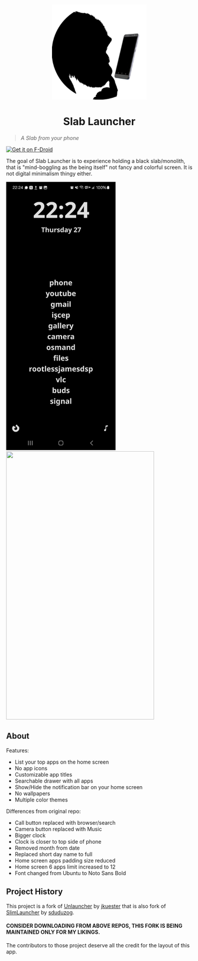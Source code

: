 <p align="center">
  <img height="256" width="256"  src="docs/assets/slablauncher.png">
</p>

<h1 align="center">
  Slab Launcher
</h1>

> _A Slab from your phone_

[<img src="https://f-droid.org/badge/get-it-on.png"
     alt="Get it on F-Droid"
     height="80">](https://f-droid.org/#/)

The goal of Slab Launcher is to experience holding a black slab/monolith, that is "mind-boggling as the being itself" not fancy and colorful screen. It is not digital minimalism thingy either.

<p float="left">
  <img height="724" width="" src="docs/assets/home-screen.jpeg">
  <img height="724" width="400" src="docs/assets/home-screen-2.png">
</p>

## About


Features:

- List your top apps on the home screen
- No app icons
- Customizable app titles
- Searchable drawer with all apps
- Show/Hide the notification bar on your home screen
- No wallpapers
- Multiple color themes

Differences from original repo:

- Call button replaced with browser/search
- Camera button replaced with Music 
- Bigger clock
- Clock is closer to top side of phone
- Removed month from date
- Replaced short day name to full
- Home screen apps padding size reduced
- Home screen 6 apps limit increased to 12
- Font changed from Ubuntu to Noto Sans Bold

## Project History

This project is a fork of [Unlauncher](https://github.com/jkuester/unlauncher) by [jkuester](https://github.com/jkuester) that is also fork of [SlimLauncher](https://github.com/sduduzog/slim-launcher) by [sduduzog](https://github.com/sduduzog). <br>
#### CONSIDER DOWNLOADING FROM ABOVE REPOS, THIS FORK IS BEING MAINTAINED ONLY FOR MY LIKINGS.
The contributors to those project deserve all the credit for the layout of this app.
